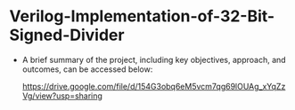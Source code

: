 # Verilog-Implementation-of-32-Bit-Signed-Divider


 - A brief summary of the project, including key objectives, approach, and outcomes, can be accessed below:

      https://drive.google.com/file/d/154G3obq6eM5vcm7qg69lOUAg_xYqZzVg/view?usp=sharing
